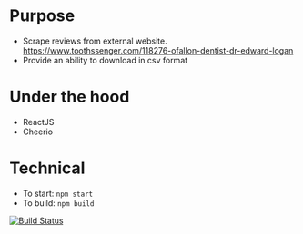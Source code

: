 # Purpose

* Scrape reviews from external website. 
https://www.toothssenger.com/118276-ofallon-dentist-dr-edward-logan
* Provide an ability to download in csv format



# Under the hood

* ReactJS
* Cheerio

# Technical 

* To start: <code>npm start</code>
* To build: <code>npm build</code>

[![Build Status](https://travis-ci.org/satiusteam/review-scraper-sample.svg?branch=master)](https://travis-ci.org/satiusteam/review-scraper-sample)